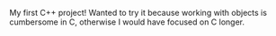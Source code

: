 My first C++ project! Wanted to try it because working with objects is cumbersome in C, otherwise I would have focused on C longer.

